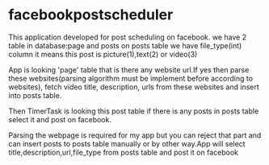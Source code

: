 # facebookpostscheduler

This application developed for post scheduling on facebook.
we have 2 table in database:page and posts
on posts table we have file_type(int) column it means this post is picture(1),text(2) or video(3)

App is looking 'page' table that is there any website url.If yes then parse these websites(parsing algorithm must be implement before
according to websites), fetch video title, description, urls from these websites and insert into posts table.

Then TimerTask is looking this post table if there is any posts in posts table select it and post on facebook.

Parsing the webpage is required for my app but you can reject that part and can insert posts to posts table manually
or by other way.App will select title,description,url,file_type from posts table and post it on facebook
